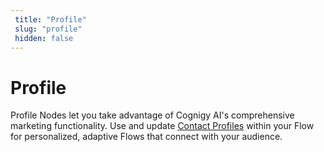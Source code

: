 ```yaml
---
 title: "Profile" 
 slug: "profile" 
 hidden: false 
---
```

# Profile

Profile Nodes let you take advantage of Cognigy AI's comprehensive marketing functionality. Use and update [Contact Profiles]({{config.site_url}}ai/resources/manage/contact-profiles/) within your Flow for personalized, adaptive Flows that connect with your audience.
